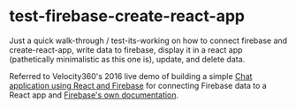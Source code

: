 # test-firebase-create-react-app

Just a quick walk-through / test-its-working on how to connect firebase and create-react-app, write data to firebase, display it in a react app (pathetically minimalistic as this one is), update, and delete data.

Referred to Velocity360's 2016 live demo of building a simple [Chat application using React and Firebase](https://www.youtube.com/watch?v=or3Gp29o6fE) for connecting Firebase data to a React app and [Firebase's own documentation](https://firebase.google.com/docs/database/web/read-and-write).